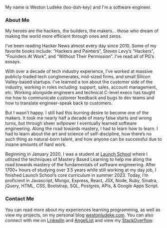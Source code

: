 My name is Weston Ludeke (loo-duh-key) and I'm a software engineer. 

### About Me

My heroes are the hackers, the builders, the makers… those who dream of making the world more efficient through ones and zeros.

I’ve been reading Hacker News almost every day since 2010. Some of my favorite books include: “Hackers and Painters”, Steven Levy’s “Hackers”, “Founders At Work”, and “Without Their Permission”. I’ve read all of PG’s essays.

With over a decade of tech industry experience, I’ve worked at massive publicly-traded tech conglomerates, mid-sized firms, and small Silicon Valley-based startups. I’ve learned a ton about the customer side of the industry, working in roles including: support, sales, account management, etc. Working alongside engineers and technical C-level execs has taught me how to communicate customer feedback and bugs to dev teams and how to translate engineer-speak back to customers.

But I wasn’t happy. I still had this burning desire to become one of the makers. It took me nearly half a decade of many false starts and wrong turns, but through sheer willpower I eventually learned software engineering. Along the road towards mastery, I had to learn how to learn. I had to learn about the art and science of self-discipline, how there’s no such thing as natural-born talent, and how anyone can be successful due to insane amounts of hard work.

Beginning in January 2020, I was a student at [Launch School](https://launchschool.com) where I utilized the techniques of Mastery Based Learning to help me along the road towards mastery of the fundamentals of software engineering. After 1700+ hours of studying over 3.5 years while still working at my day job, I finished Launch School’s core curriculum in summer 2023. Today, I’m proficient in Javascript, Mongo, Express, React, JSX, Node, Ruby, Sinatra, jQuery, HTML, CSS, Bootstrap, SQL, Postgres, APIs, & Google Apps Script.

### Contact Me

You can read more about my experiences learning programming, as well as view my projects, on my personal blog [westonludeke.com](https://westonludeke.com). You can also connect with me on [LinkedIn](https://westonludeke.com) and [AngelList](https://angel.co/u/westonludeke) and view my [StackOverflow](https://stackoverflow.com/users/5137112/weston).


<!--
**westonludeke/westonludeke** is a ✨ _special_ ✨ repository because its `README.md` (this file) appears on your GitHub profile.

Here are some ideas to get you started:

- 🔭 I’m currently working on ...
- 🌱 I’m currently learning ...
- 👯 I’m looking to collaborate on ...
- 🤔 I’m looking for help with ...
- 💬 Ask me about ...
- 📫 How to reach me: ...
- 😄 Pronouns: ...
- ⚡ Fun fact: ...
-->
